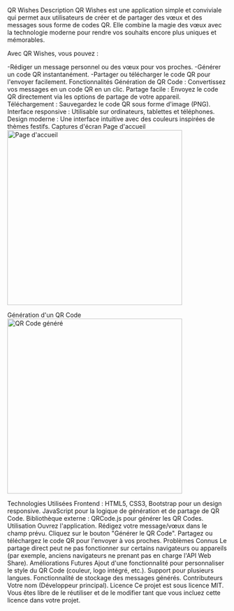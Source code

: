 QR Wishes
Description
QR Wishes est une application simple et conviviale qui permet aux utilisateurs de créer et de partager des vœux et des messages sous forme de codes QR. Elle combine la magie des vœux avec la technologie moderne pour rendre vos souhaits encore plus uniques et mémorables.

Avec QR Wishes, vous pouvez :

-Rédiger un message personnel ou des vœux pour vos proches.
-Générer un code QR instantanément.
-Partager ou télécharger le code QR pour l'envoyer facilement.
Fonctionnalités
Génération de QR Code : Convertissez vos messages en un code QR en un clic.
Partage facile : Envoyez le code QR directement via les options de partage de votre appareil.
Téléchargement : Sauvegardez le code QR sous forme d'image (PNG).
Interface responsive : Utilisable sur ordinateurs, tablettes et téléphones.
Design moderne : Une interface intuitive avec des couleurs inspirées de thèmes festifs.
Captures d'écran
Page d'accueil
<img src="images/screenshot-home.png" alt="Page d'accueil" width="400">

Génération d'un QR Code
<img src="images/screenshot-qrcode.png" alt="QR Code généré" width="400">

Technologies Utilisées
Frontend :
HTML5, CSS3, Bootstrap pour un design responsive.
JavaScript pour la logique de génération et de partage de QR Code.
Bibliothèque externe :
QRCode.js pour générer les QR Codes.
Utilisation
Ouvrez l'application.
Rédigez votre message/vœux dans le champ prévu.
Cliquez sur le bouton "Générer le QR Code".
Partagez ou téléchargez le code QR pour l'envoyer à vos proches.
Problèmes Connus
Le partage direct peut ne pas fonctionner sur certains navigateurs ou appareils (par exemple, anciens navigateurs ne prenant pas en charge l'API Web Share).
Améliorations Futures
Ajout d'une fonctionnalité pour personnaliser le style du QR Code (couleur, logo intégré, etc.).
Support pour plusieurs langues.
Fonctionnalité de stockage des messages générés.
Contributeurs
Votre nom (Développeur principal).
Licence
Ce projet est sous licence MIT. Vous êtes libre de le réutiliser et de le modifier tant que vous incluez cette licence dans votre projet.
